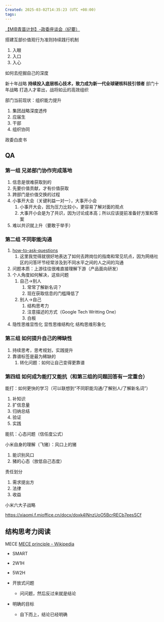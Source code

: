 ```yaml
---
Created: 2025-03-02T14:35:23 (UTC +08:00)
tags:
---
```

[【MIB青苗计划】-政委座谈会（纪要）](【MIB青苗计划】-政委座谈会（纪要）.pdf)

搭建互部价值观行为准则持续践行机制

1. 入眼
2. 入口
3. 入心

如何去挖掘自己的深度

新十年战略 **持续投入底层核心技术，致力成为新一代全球硬核科技引领者**
部门十年战略 打造人才辈出，战将如云的高效组织

部门当前现状：组织能力提升

1. 集团战略深度透传
2. 应届生
3. 干部
4. 组织协同

政委白皮书

## QA
### 第一组 兄弟部门协作完成落地

1. 信息是很难获取到的
2. 先要价值贡献，才有价值获取
3. 跨部门是价值交换的过程
4. 小事开大会（关键利益一对一），大事开小会
	1. 小事开大会，因为压力比较小，更容易了解对面的观点
	2. 大事开小会是为了共识，因为讨论成本高；所以应该提前准备好方案和答案
5. 难以共识就上升（要敢于举手）

### 第二组 不同职能沟通

1. [how-to-ask-questions](https://github.com/ryanhanwu/How-To-Ask-Questions-The-Smart-Way?tab=readme-ov-file#%E5%A5%BD%E5%95%8F%E9%A1%8C%E8%88%87%E8%A0%A2%E5%95%8F%E9%A1%8C)
	1. 这里我觉得就很好地表达了如何去跨岗位的指南和常见坑点，因为网络社区的问答环节经常涉及到不同水平之间的人之间的沟通
2. 问题本质：上游往往很难直接理解下游（产品面向研发）
3. 个人角度如何解决，这些问题
	1. 自己->别人
		1. 常常了解新名词？
		2. 现在获取信息的门槛降低了
	2. 别人->自己
		1. 结构思考力
		2. 注意描述的方式（Google Tech Writting One）
		3. 白板
4. 隐性思维显性化 显性思维结构化 结构思维形象化

### 第三组 如何提升自己的稀缺性

1. 持续思考，思考规划，实践提升
2. 靠谱标签是最为稀缺的
	1. 转化问题：如何让自己变得更靠谱

### 第四组 如何成为能打又能抗（和第三组的问题回答有一定重合）

能打：如何更快的学习（可以联想到“不同职能沟通/了解别人/了解新名词”）

1. 补知识
2. 扩信息量
3. 归纳总结
4. 验证
5. 实践

能抗：心态问题（信任度公式）

小米自身的理解（飞猪）：风口上的猪

1. 能识别风口
2. 猪的心态（放低自己态度）

责任划分

1. 需求提出方
2. 法律
3. 收益

小米六大子战略

https://xiaomi.f.mioffice.cn/docx/doxk4lNnzUoO5BcrRECb7eesSCf
## 结构思考力阅读

 MECE [MECE principle - Wikipedia](https://en.wikipedia.org/wiki/MECE_principle)
* SMART

* 2W1H
* 5W2H

* 开放式问题
	* 问问题，然后反过来就是结论
* 明确的目标
	* 自下而上，结论已经明确